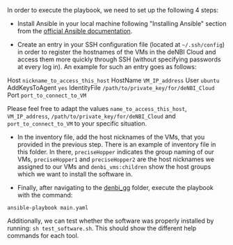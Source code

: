 In order to execute the playbook, we need to set up the following 4 steps:

- Install Ansible in your local machine following "Installing Ansible" section from the [official Ansible documentation](https://docs.ansible.com/ansible/latest/installation_guide/intro_installation.html).

- Create an entry in your SSH configuration file (located at `~/.ssh/config`) in order to register the hostnames of the VMs in the deNBI Cloud and access them more quickly through SSH (without specifying passwords at every log in). An example for such an entry goes as follows:

Host `nickname_to_access_this_host`
    HostName `VM_IP_address`
    User `ubuntu`
    AddKeysToAgent `yes`
    IdentityFile `/path/to/private_key/for/deNBI_Cloud`
    Port `port_to_connect_to_VM`

Please feel free to adapt the values `name_to_access_this_host`, `VM_IP_address`, `/path/to/private_key/for/deNBI_Cloud` and `port_to_connect_to_VM` to your specific situation.   

- In the inventory file, add the host nicknames of the VMs, that you provided in the previous step. There is an example of inventory file in this folder. In there, `preciseHopper` indicates the group naming of our VMs, `preciseHopper1` and `preciseHopper2` are the host nicknames we assigned to our VMs and `denbi_vms:children` show the host groups which we want to install the software in.

- Finally, after navigating to the [denbi_gg](https://github.com/DiltheyLab/graph-genome-workbench/tree/master/denbi_gg) folder, execute the playbook with the command:

`ansible-playbook main.yaml`


Additionally, we can test whether the software was properly installed by running: `sh test_software.sh`. This should show the different help commands for each tool.